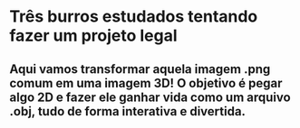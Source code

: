 # Três burros estudados tentando fazer um projeto legal

## Aqui vamos transformar aquela imagem .png comum em uma imagem 3D! O objetivo é pegar algo 2D e fazer ele ganhar vida como um arquivo .obj, tudo de forma interativa e divertida.
